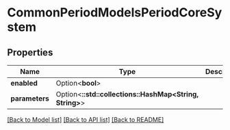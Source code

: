 # CommonPeriodModelsPeriodCoreSystem

## Properties

Name | Type | Description | Notes
------------ | ------------- | ------------- | -------------
**enabled** | Option<**bool**> |  | [optional]
**parameters** | Option<**::std::collections::HashMap<String, String>**> |  | [optional]

[[Back to Model list]](../README.md#documentation-for-models) [[Back to API list]](../README.md#documentation-for-api-endpoints) [[Back to README]](../README.md)


